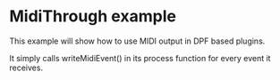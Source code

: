 # MidiThrough example

This example will show how to use MIDI output in DPF based plugins.<br/>

It simply calls writeMidiEvent() in its process function for every event it receives.


